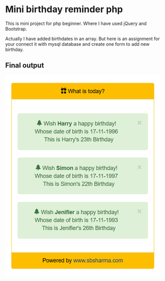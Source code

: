 # Mini birthday reminder php
This is mini project for php beginner. Where I have used jQuery and Bootstrap.

Actually I have added birthdates in an array.
But here is an assignment for your connect it with mysql database and create one form to add new birthday.

## Final output 

![Birthday reminder](./birthday-reminder.png)
